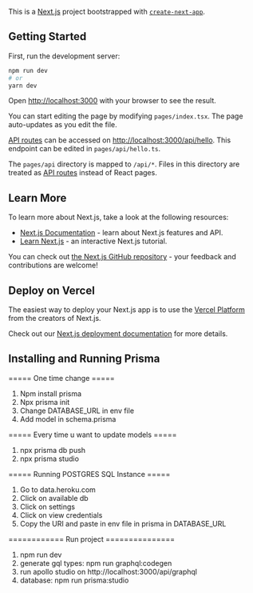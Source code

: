 This is a [Next.js](https://nextjs.org/) project bootstrapped with [`create-next-app`](https://github.com/vercel/next.js/tree/canary/packages/create-next-app).

## Getting Started

First, run the development server:

```bash
npm run dev
# or
yarn dev
```

Open [http://localhost:3000](http://localhost:3000) with your browser to see the result.

You can start editing the page by modifying `pages/index.tsx`. The page auto-updates as you edit the file.

[API routes](https://nextjs.org/docs/api-routes/introduction) can be accessed on [http://localhost:3000/api/hello](http://localhost:3000/api/hello). This endpoint can be edited in `pages/api/hello.ts`.

The `pages/api` directory is mapped to `/api/*`. Files in this directory are treated as [API routes](https://nextjs.org/docs/api-routes/introduction) instead of React pages.

## Learn More

To learn more about Next.js, take a look at the following resources:

- [Next.js Documentation](https://nextjs.org/docs) - learn about Next.js features and API.
- [Learn Next.js](https://nextjs.org/learn) - an interactive Next.js tutorial.

You can check out [the Next.js GitHub repository](https://github.com/vercel/next.js/) - your feedback and contributions are welcome!

## Deploy on Vercel

The easiest way to deploy your Next.js app is to use the [Vercel Platform](https://vercel.com/new?utm_medium=default-template&filter=next.js&utm_source=create-next-app&utm_campaign=create-next-app-readme) from the creators of Next.js.

Check out our [Next.js deployment documentation](https://nextjs.org/docs/deployment) for more details.

## Installing and Running Prisma

===== One time change =====

1. Npm install prisma
2. Npx prisma init
3. Change DATABASE_URL in env file
4. Add model in schema.prisma

===== Every time u want to update models =====

1. npx prisma db push
2. npx prisma studio

===== Running POSTGRES SQL Instance =====

1. Go to data.heroku.com
2. Click on available db
3. Click on settings
4. Click on view credentials
5. Copy the URI and paste in env file in prisma in DATABASE_URL

============ Run project ===============

1. npm run dev
2. generate gql types: npm run graphql:codegen
3. run apollo studio on http://localhost:3000/api/graphql
4. database: npm run prisma:studio
